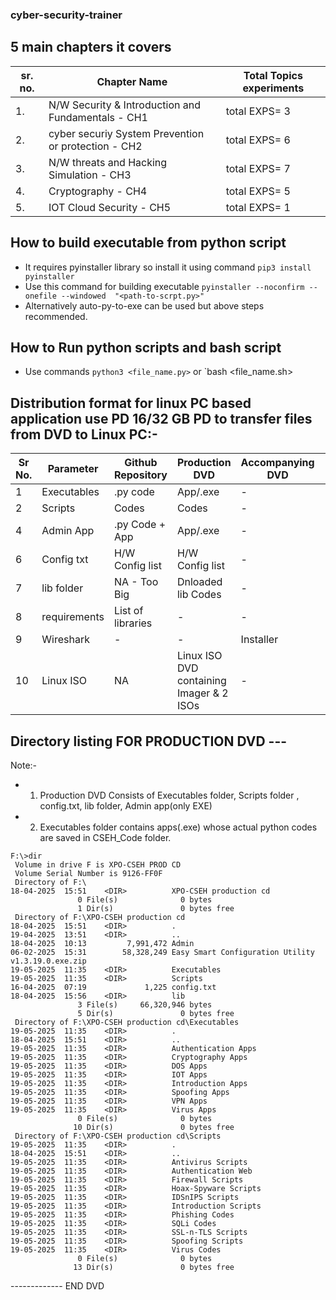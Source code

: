 ### **cyber-security-trainer**

## 5 main chapters it covers
|sr. no.| Chapter Name                                     | Total Topics experiments|
|-------|--------------------------------------------------|-------------------------|
|1. |N/W Security & Introduction and Fundamentals   -  CH1 | total EXPS= 3|
|2. |cyber securiy System Prevention or protection  -  CH2 | total EXPS= 6|
|3. |N/W threats and Hacking Simulation             -  CH3 | total EXPS= 7|
|4. |Cryptography                                   -  CH4 | total EXPS= 5|
|5. |IOT Cloud Security                             -  CH5 | total EXPS= 1|

## How to build executable from python script

- It requires pyinstaller library so install it using command `pip3 install pyinstaller`
- Use this command for building executable `pyinstaller --noconfirm --onefile --windowed  "<path-to-scrpt.py>"`
- Alternatively auto-py-to-exe can be used but above steps recommended.

## How to Run python scripts and bash script

- Use commands `python3 <file_name.py>` or `bash <file_name.sh>

## Distribution format for linux PC based application use PD 16/32 GB PD to transfer files from DVD to Linux PC:-


| Sr No. | Parameter     | Github Repository | Production DVD    | Accompanying DVD | Project DVD |
|--------|---------------|-------------------|------------------|-----------------|------------|
|   1    | Executables   |     .py code      |      App/.exe    |       -         |     Backup     |
|   2    | Scripts       |      Codes        |      Codes       |       -         |     Backup     |
|   4    | Admin App     |   .py Code + App  |     App/.exe      |       -         |     Backup     |
|   6    | Config txt    |  H/W Config list  |H/W Config list   |       -         |     Backup     |
|   7    | lib folder    |   NA - Too Big    |Dnloaded lib Codes|       -         |     Backup     |
|   8    | requirements  | List of libraries |      -           |       -         |     Backup     |
|   9    | Wireshark     |      -            |      -           |  Installer      |     Backup     |
| 10     |Linux ISO      |     NA | Linux ISO DVD containing Imager & 2 ISOs| -   |     Backup     | 


## Directory listing FOR PRODUCTION DVD ---
Note:-
- 1. Production DVD Consists of Executables folder, Scripts folder , config.txt, lib folder, Admin app(only EXE)
- 2. Executables folder contains apps(.exe) whose actual python codes are saved in CSEH_Code folder. 
```
F:\>dir
 Volume in drive F is XPO-CSEH PROD CD
 Volume Serial Number is 9126-FF0F
 Directory of F:\
18-04-2025  15:51    <DIR>          XPO-CSEH production cd
               0 File(s)              0 bytes
               1 Dir(s)               0 bytes free
 Directory of F:\XPO-CSEH production cd
18-04-2025  15:51    <DIR>          .
19-04-2025  13:51    <DIR>          ..
18-04-2025  10:13         7,991,472 Admin
06-02-2025  15:31        58,328,249 Easy Smart Configuration Utility v1.3.19.0.exe.zip
19-05-2025  11:35    <DIR>          Executables
19-05-2025  11:35    <DIR>          Scripts
16-04-2025  07:19             1,225 config.txt
18-04-2025  15:56    <DIR>          lib
               3 File(s)     66,320,946 bytes
               5 Dir(s)               0 bytes free
 Directory of F:\XPO-CSEH production cd\Executables
19-05-2025  11:35    <DIR>          .
18-04-2025  15:51    <DIR>          ..
19-05-2025  11:35    <DIR>          Authentication Apps
19-05-2025  11:35    <DIR>          Cryptography Apps
19-05-2025  11:35    <DIR>          DOS Apps
19-05-2025  11:35    <DIR>          IOT Apps
19-05-2025  11:35    <DIR>          Introduction Apps
19-05-2025  11:35    <DIR>          Spoofing Apps
19-05-2025  11:35    <DIR>          VPN Apps
19-05-2025  11:35    <DIR>          Virus Apps
               0 File(s)              0 bytes
              10 Dir(s)               0 bytes free
 Directory of F:\XPO-CSEH production cd\Scripts
19-05-2025  11:35    <DIR>          .
18-04-2025  15:51    <DIR>          ..
19-05-2025  11:35    <DIR>          Antivirus Scripts
19-05-2025  11:35    <DIR>          Authentication Web
19-05-2025  11:35    <DIR>          Firewall Scripts
19-05-2025  11:35    <DIR>          Hoax-Spyware Scripts
19-05-2025  11:35    <DIR>          IDSnIPS Scripts
19-05-2025  11:35    <DIR>          Introduction Scripts
19-05-2025  11:35    <DIR>          Phishing Codes
19-05-2025  11:35    <DIR>          SQLi Codes
19-05-2025  11:35    <DIR>          SSL-n-TLS Scripts
19-05-2025  11:35    <DIR>          Spoofing Scripts
19-05-2025  11:35    <DIR>          Virus Codes
               0 File(s)              0 bytes
              13 Dir(s)               0 bytes free

```
  -------------   END DVD            
